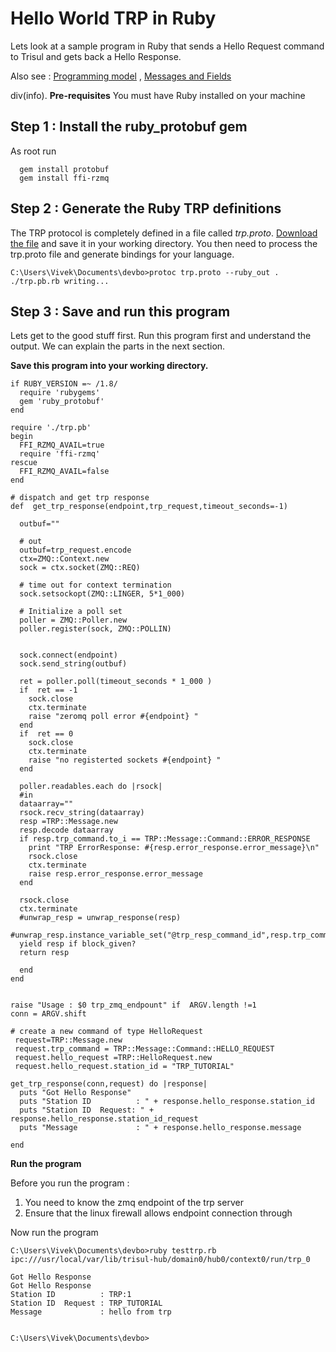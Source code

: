 # Hello World TRP in Ruby

Lets look at a sample program in Ruby that sends a Hello Request command
to Trisul and gets back a Hello Response.

Also see : [Programming model](trpprogmodel) , [Messages and
Fields](/docs/ref/trpproto)

div(info). **Pre-requisites** You must have Ruby installed on your
machine

## Step 1 : Install the ruby_protobuf gem

As root run

      gem install protobuf
      gem install ffi-rzmq

## Step 2 : Generate the Ruby TRP definitions

The TRP protocol is completely defined in a file called *trp.proto*.
[Download the file](/docs/ref/trpproto) and save it in your working
directory. You then need to process the trp.proto file and generate
bindings for your language.

    C:\Users\Vivek\Documents\devbo>protoc trp.proto --ruby_out .
    ./trp.pb.rb writing...

## Step 3 : Save and run this program

Lets get to the good stuff first. Run this program first and understand
the output. We can explain the parts in the next section.

**Save this program into your working directory.**

```language-ruby
if RUBY_VERSION =~ /1.8/
  require 'rubygems'
  gem 'ruby_protobuf'
end

require './trp.pb'
begin
  FFI_RZMQ_AVAIL=true
  require 'ffi-rzmq'
rescue
  FFI_RZMQ_AVAIL=false
end

# dispatch and get trp response
def  get_trp_response(endpoint,trp_request,timeout_seconds=-1)

  outbuf=""

  # out
  outbuf=trp_request.encode
  ctx=ZMQ::Context.new
  sock = ctx.socket(ZMQ::REQ)

  # time out for context termination
  sock.setsockopt(ZMQ::LINGER, 5*1_000)

  # Initialize a poll set
  poller = ZMQ::Poller.new
  poller.register(sock, ZMQ::POLLIN)


  sock.connect(endpoint)
  sock.send_string(outbuf)

  ret = poller.poll(timeout_seconds * 1_000 )
  if  ret == -1 
    sock.close
    ctx.terminate 
    raise "zeromq poll error #{endpoint} " 
  end
  if  ret == 0 
    sock.close
    ctx.terminate 
    raise "no registerted sockets #{endpoint} " 
  end

  poller.readables.each do |rsock|
  #in 
  dataarray=""
  rsock.recv_string(dataarray)
  resp =TRP::Message.new
  resp.decode dataarray
  if resp.trp_command.to_i == TRP::Message::Command::ERROR_RESPONSE
    print "TRP ErrorResponse: #{resp.error_response.error_message}\n"
    rsock.close
    ctx.terminate 
    raise resp.error_response.error_message
  end

  rsock.close
  ctx.terminate 
  #unwrap_resp = unwrap_response(resp)
  #unwrap_resp.instance_variable_set("@trp_resp_command_id",resp.trp_command.to_i)
  yield resp if block_given?
  return resp

  end
end


raise "Usage : $0 trp_zmq_endpount" if  ARGV.length !=1
conn = ARGV.shift

# create a new command of type HelloRequest
 request=TRP::Message.new
 request.trp_command = TRP::Message::Command::HELLO_REQUEST
 request.hello_request =TRP::HelloRequest.new
 request.hello_request.station_id = "TRP_TUTORIAL"

get_trp_response(conn,request) do |response|
  puts "Got Hello Response"
  puts "Station ID          : " + response.hello_response.station_id
  puts "Station ID  Request: " + response.hello_response.station_id_request
  puts "Message             : " + response.hello_response.message

end
```

**Run the program**

Before you run the program :

1. You need to know the zmq endpoint of the trp server
2. Ensure that the linux firewall allows endpoint connection through

Now run the program

    C:\Users\Vivek\Documents\devbo>ruby testtrp.rb ipc:///usr/local/var/lib/trisul-hub/domain0/hub0/context0/run/trp_0
    
    Got Hello Response
    Got Hello Response
    Station ID          : TRP:1 
    Station ID  Request : TRP_TUTORIAL
    Message             : hello from trp
    
    
    C:\Users\Vivek\Documents\devbo>
